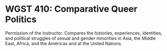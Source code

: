 # WGST 410: Comparative Queer Politics

Permission of the instructor. Compares the histories, experiences, identities, and political struggles of sexual and gender minorities in Asia, the Middle East, Africa, and the Américas and at the United Nations.